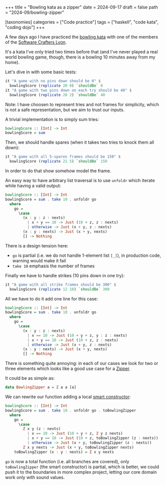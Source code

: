 +++
title = "Bowling kata as a zipper"
date = 2024-09-17
draft = false
path = "2024-09/bowling-zipper"

[taxonomies]
categories = ["Code practice"]
tags = ["haskell", "code kata", "coding dojo"]
+++

A few days ago I have practiced the [bowling kata](https://codingdojo.org/kata/Bowling/)
with one of the members of the [Software Crafters Lyon](https://swcraftlyon.github.io/).

It's a kata I've only tried two times before that (and I've never played a real
world bowling game, though, there is a bowling 10 minutes away from my home).

Let's dive in with some basic tests:

```haskell
it "A game with no pins down should be 0" $
  bowlingScore (replicate 20 0) `shouldBe` 0
it "A game with two pins down on each try should be 40" $
  bowlingScore (replicate 20 2) `shouldBe` 40
```

Note: I have choosen to represent tries and not frames for simplicity, which
is not a safe representation, but we aim to trust our inputs.

A trivial implementation is to simply sum tries:

```haskell
bowlingScore :: [Int] -> Int
bowlingScore = sum
```

Then, we should handle spares (when it takes two tries to knock them all down):

```haskell
it "A game with all 5-spares frames should be 150" $
  bowlingScore (replicate 21 5) `shouldBe` 150
```

In order to do that show somehow model the frame.

An easy way to have arbitrary list traversal is to use `unfoldr` which iterate
while having a valid output:

```haskell
bowlingScore :: [Int] -> Int
bowlingScore = sum . take 10 . unfoldr go
  where
    go =
      \case
        (x : y : z : nexts)
          | x + y == 10 -> Just (10 + z, z : nexts)
          | otherwise -> Just (x + y, z : nexts)
        (x : y : nexts) -> Just (x + y, nexts)
        [] -> Nothing
```

There is a design tension here:

* `go` is partial (i.e. we do not handle 1-element list `[_]`), in production code, warning would make it fail
* `take 10` emphasis the number of frames

Finally we have to handle strikes (10 pins down in one try):

```haskell
it "A game with all strike frames should be 300" $
  bowlingScore (replicate 12 10) `shouldBe` 300
```

All we have to do it add one line for this case:

```haskell
bowlingScore :: [Int] -> Int
bowlingScore = sum . take 10 . unfoldr go
  where
    go =
      \case
        (x : y : z : nexts)
          | x == 10 -> Just (10 + y + z, y : z : nexts)
          | x + y == 10 -> Just (10 + z, z : nexts)
          | otherwise -> Just (x + y, z : nexts)
        (x : y : nexts) -> Just (x + y, nexts)
        [] -> Nothing
```

There is something quite annoying: in each of our cases we look for two or
three elements which looks like a good use case for a [Zipper](https://wiki.haskell.org/Zipper).

It could be as simple as:

```haskell
data BowlingZipper a = Z a a [a]
```

We can rewrite our function adding a local [smart constructor](https://wiki.haskell.org/Smart_constructors):

```haskell
bowlingScore :: [Int] -> Int
bowlingScore = sum . take 10 . unfoldr go . toBowlingZipper
  where
    go =
      \case
        Z x y (z : nexts)
          | x == 10 -> Just (10 + y + z, Z y z nexts)
          | x + y == 10 -> Just (10 + z, toBowlingZipper (z : nexts))
          | otherwise -> Just (x + y, toBowlingZipper (z : nexts))
        Z x y nexts -> Just (x + y, toBowlingZipper nexts)
    toBowlingZipper (x : y : nexts) = Z x y nexts
```

`go` is now a total function (i.e. all branches are covered), only
`toBowlingZipper` (the smart constructor) is partial, which is better, we could
push it to the boundaries in more complex project, letting our core domain work
only with sound values.
